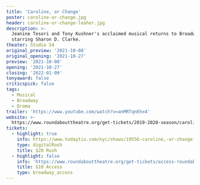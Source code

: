 ```yaml
---
title: 'Caroline, or Change'
poster: caroline-or-change.jpg
header: caroline-or-change-leaher.jpg
description: >-
  Jeanine Tesori and Tony Kushner's acclaimed musical returns to Broadway
  starring Sharon D. Clarke.
theater: Studio 54
original_preview: '2021-10-08'
original_opening: '2021-10-27'
preview: '2021-10-08'
opening: '2021-10-27'
closing: '2022-01-09'
tonyaward: false
criticspick: false
tags: 
  - Musical
  - Broadway
  - Drama
trailer: 'https://www.youtube.com/watch?v=anMRTqnEhx4'
website: >-
  https://www.roundabouttheatre.org/get-tickets/2019-2020-season/caroline-or-change/
tickets:
  - highlight: true
    info: https://www.todaytix.com/nyc/shows/19556-caroline,-or-change-on-broadway
    type: digitalRush
    title: $20 Rush
  - highlight: false
    info: 'https://www.roundabouttheatre.org/get-tickets/access-roundabout/'
    title: $10 Access
    type: broadway_access
---
```

